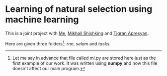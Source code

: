 # Learning of natural selection using machine learning

This is a joint project with [Me](github.com/Grenlex), [Mikhail Shishking]() and [Tigran Apresyan]().

Here are given three folders[^1]: *rnn*, *selam* and *tasks*.

[^1]: Let me say in advance that file called ml.py are stored here just as the first example of our work. It was written using **numpy** and now this file doesn't affect our main program.
